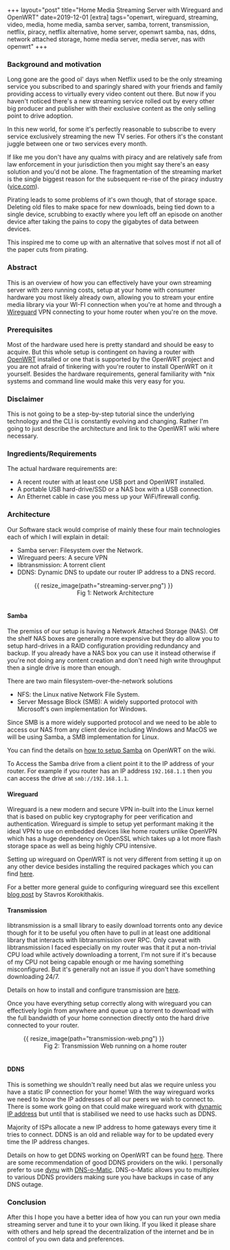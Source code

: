 +++
layout="post"
title="Home Media Streaming Server with Wireguard and OpenWRT"
date=2019-12-01
[extra]
tags="openwrt, wireguard, streaming, video, media, home media, samba server, samba, torrent, transmission, netflix, piracy, netflix alternative, home server, openwrt samba, nas, ddns, network attached storage, home media server, media server, nas with openwrt"
+++

### Background and motivation

Long gone are the good ol' days when Netflix used to be the only streaming service
you subscribed to and sparingly shared with your friends and family
providing access to virtually every video content out there.
But now if you haven't noticed there's a new streaming service rolled out by 
every other big producer and publisher with their exclusive content as the only selling
point to drive adoption.

In this new world, for some it's perfectly reasonable to subscribe to every
service exclusively streaming the new TV series. For others it's the constant
juggle between one or two services every month.

<!-- more -->

If like me you don't have any qualms with piracy and are relatively safe from
law enforcement in your jurisdiction then you might say there's an easy solution
and you'd not be alone. The fragmentation of the streaming market is the single
biggest reason for the subsequent re-rise of the piracy industry ([vice.com][5]).

Pirating leads to some problems of it's own though, that of storage space.
Deleting old files to make space for new downloads, being tied down to a single
device, scrubbing to exactly where you left off an episode on another device
after taking the pains to copy the gigabytes of data between devices.

This inspired me to come up with an alternative that solves most if not all
of the paper cuts from pirating.

<!-- toc -->

### Abstract

This is an overview of how you can effectively have your own streaming server 
with zero running costs, setup at your home with consumer hardware you most likely
already own, allowing you to stream your entire media library via your WI-FI 
connection when you're at home and through a [Wireguard] VPN connecting to your home
router when you're on the move.

### Prerequisites

Most of the hardware used here is pretty standard and should be easy to acquire.
But this whole setup is contingent on having a router with [OpenWRT] installed
or one that is supported by the OpenWRT project and you are not afraid of tinkering
with you're router to install OpenWRT on it yourself.
Besides the hardware requirements, general familiarity with *nix systems and
command line would make this very easy for you. 

### Disclaimer

This is not going to be a step-by-step tutorial since the underlying technology
and the CLI is constantly evolving and changing. Rather I'm going to just
describe the architecture and link to the OpenWRT wiki where necessary.

### Ingredients/Requirements

The actual hardware requirements are:
* A recent router with at least one USB port and OpenWRT installed.
* A portable USB hard-drive/SSD or a NAS box with a USB connection.
* An Ethernet cable in case you mess up your WiFi/firewall config.

### Architecture

Our Software stack would comprise of mainly these four main technologies
each of which I will explain in detail:
* Samba server: Filesystem over the Network.
* Wireguard peers: A secure VPN
* libtransmission: A torrent client
* DDNS: Dynamic DNS to update our router IP address to a DNS record.

<figure style="width:75%;margin:auto;">
    {{ resize_image(path="streaming-server.png") }}
<figcaption style="text-align:center;">Fig 1: Network Architecture</figcaption>
<br/>
</figure>

#### Samba

The premiss of our setup is having a Network Attached Storage (NAS). Off the shelf
NAS boxes are generally more expensive but they do allow you to setup hard-drives
in a RAID configuration providing redundancy and backup. If you already have a 
NAS box you can use it instead otherwise if you're not doing any content creation
and don't need high write throughput then a single drive is more than enough.

There are two main filesystem-over-the-network solutions
* NFS: the Linux native Network File System.
* Server Message Block (SMB): A widely supported protocol with Microsoft's
  own implementation for Windows.

Since SMB is a more widely supported protocol and we need to be able to access our
NAS from any client device including Windows and MacOS we will be using Samba,
a SMB implementation for Linux.

You can find the details on [how to setup Samba][1] on OpenWRT on the wiki.

To Access the Samba drive from a client point it to the IP address of your router.
For example if you router has an IP address `192.168.1.1` then you can access the
drive at `smb://192.168.1.1`.

#### Wireguard

Wireguard is a new modern and secure VPN in-built into the Linux kernel that is based
on public key cryptography for peer verification and authentication.
Wireguard is simple to setup yet performant making it the ideal VPN
to use on embedded devices like home routers unlike OpenVPN which has a 
huge dependency on OpenSSL which takes up a lot more flash storage space
as well as being highly CPU intensive.

Setting up wireguard on OpenWRT is not very different from setting it up on any
other device besides installing the required packages which you can find [here][2].

For a better more general guide to configuring wireguard see this excellent [blog
post][3] by Stavros Korokithakis.

#### Transmission

libtransmission is a small library to easily download torrents onto any 
device though for it to be useful you often have to pull in at least one
additional library that interacts with libtransmission over RPC.
Only caveat with libtransmission I faced especially on my router was that 
it put a non-trivial CPU load while actively downloading a torrent, I'm not sure
if it's because of my CPU not being capable enough or me having something misconfigured.
But it's generally not an issue if you don't have something downloading 24/7.

Details on how to install and configure transmission are [here][4].

Once you have everything setup correctly along with wireguard you can effectively
login from anywhere and queue up a torrent to download with the full bandwidth
of your home connection directly onto the hard drive connected to your router.

<figure style="width:85%;margin:auto;">
    {{ resize_image(path="transmission-web.png") }}
<figcaption style="text-align:center;">Fig 2: Transmission Web running on a home router</figcaption>
<br/>
</figure>

#### DDNS

This is something we shouldn't really need but alas we require unless you have a static
IP connection for your home!
With the way wireguard works we need to know the IP addresses of all our peers
we wish to connect to. There is some work going on that could make wireguard work
with [dynamic IP address][6] but until that is stabilised we need to use hacks such
as DDNS.

Majority of ISPs allocate a new IP address to home gateways every time it tries
to connect. DDNS is an old and reliable way for to be updated every time the IP address
changes.

Details on how to get DDNS working on OpenWRT can be found [here][7].
There are some recommendation of good DDNS providers on the wiki. I personally 
prefer to use [dynu] with [DNS-o-Matic][0].
DNS-o-Matic allows you to multiplex to various DDNS providers making sure you have
backups in case of any DNS outage.

### Conclusion

After this I hope you have a better idea of how you can run your own media streaming
server and tune it to your own liking. If you liked it please share with others
and help spread the decentralization of the internet and be in control of you own
data and preferences.

[Wireguard]: https://wireguard.com
[OpenWRT]: https://openwrt.org
[dynu]: https://www.dynu.com/en-US/DynamicDNS
[0]: https://www.dnsomatic.com/
[1]: https://openwrt.org/docs/guide-user/services/nas/cifs.server
[2]: https://openwrt.org/docs/guide-user/services/vpn/wireguard/start
[3]: https://www.stavros.io/posts/how-to-configure-wireguard/
[4]: https://openwrt.org/docs/guide-user/services/downloading_and_filesharing/transmission
[5]: https://www.vice.com/en_us/article/d3q45v/bittorrent-usage-increases-netflix-streaming-sites
[6]: https://github.com/WireGuard/wg-dynamic/blob/master/docs/idea.md
[7]: https://openwrt.org/docs/guide-user/base-system/ddns
